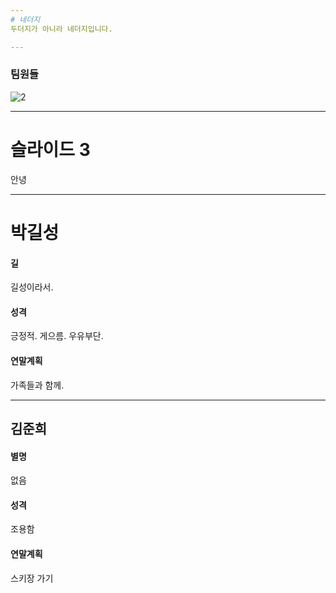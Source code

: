 ```yaml
---
# 네더지
두더지가 아니라 네더지입니다.

---
```

### 팀원들
![2](https://user-images.githubusercontent.com/500x500/https://user-images.githubusercontent.com/30440457/50471413-cf3d8b80-09f7-11e9-9022-4f06c373b79c.jpg)


---
# 슬라이드 3
안녕

---
# 박길성
#### 길
길성이라서.
#### 성격
긍정적. 게으름. 우유부단.
#### 연말계획
가족들과 함께.


---
## 김준희
#### 별명
없음
#### 성격
조용함
#### 연말계획
스키장 가기